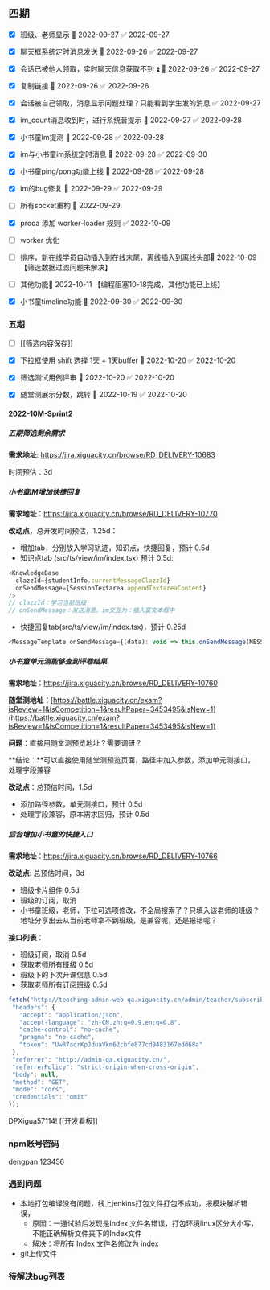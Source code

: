 ## 四期

- [x] 班级、老师显示 📅 2022-09-27 ✅ 2022-09-27
- [x] 聊天框系统定时消息发送 📅 2022-09-26 ✅ 2022-09-27
- [x] 会话已被他人领取，实时聊天信息获取不到 ⏫ 📅 2022-09-26 ✅ 2022-09-27
- [x] 复制链接 📅 2022-09-26 ✅ 2022-09-26
- [x] 会话被自己领取，消息显示问题处理？只能看到学生发的消息 ✅ 2022-09-27
- [x] im_count消息收到时，进行系统音提示 📅 2022-09-27 ✅ 2022-09-28
- [x] 小书童Im提测 📅 2022-09-28 ✅ 2022-09-28
- [x] im与小书童im系统定时消息 📅 2022-09-28 ✅ 2022-09-30
- [x] 小书童ping/pong功能上线 📅 2022-09-28 ✅ 2022-09-28
- [x] im的bug修复 📅 2022-09-29 ✅ 2022-09-29
- [ ] 所有socket重构 🛫 2022-09-29
- [x] proda 添加 worker-loader 规则 ✅ 2022-10-09
- [ ] worker 优化 
- [ ] 排序，新在线学员自动插入到在线末尾，离线插入到离线头部📅 2022-10-09 【筛选数据过滤问题未解决】
- [ ] 其他功能📅 2022-10-11 【编程阻塞10-18完成，其他功能已上线】

- [x] 小书童timeline功能 📅 2022-09-30 ✅ 2022-09-30

### 五期

- [ ] [[筛选内容保存]]
- [x] 下拉框使用 shift 选择 1天 + 1天buffer 📅 2022-10-20 ✅ 2022-10-20
- [x] 筛选测试用例评审 📅 2022-10-20 ✅ 2022-10-20
- [x] 随堂测展示分数，跳转 📅 2022-10-19 ✅ 2022-10-20


#### 2022-10M-Sprint2

##### 五期筛选剩余需求

**需求地址**: https://jira.xiguacity.cn/browse/RD_DELIVERY-10683

时间预估：3d

##### 小书童IM增加快捷回复

**需求地址**：https://jira.xiguacity.cn/browse/RD_DELIVERY-10770

**改动点**，总开发时间预估，1.25d：
- 增加tab，分别放入学习轨迹，知识点，快捷回复，预计 0.5d
- 知识点tab (src/ts/view/im/index.tsx) 预计 0.5d:
```javaScript
<KnowledgeBase  
  clazzId={studentInfo.currentMessageClazzId}  
  onSendMessage={SessionTextarea.appendTextareaContent}  
/>
// clazzId：学习当前班级
// onSendMessage：发送消息，im交互为：插入富文本框中
```

- 快捷回复tab(src/ts/view/im/index.tsx)，预计 0.25d
```javaScript
<MessageTemplate onSendMessage={(data): void => this.onSendMessage(MESSAGE_TYPE.ordinary, data)} />
```

##### 小书童单元测能够查到评卷结果

**需求地址**：https://jira.xiguacity.cn/browse/RD_DELIVERY-10760

**随堂测地址：**[https://battle.xiguacity.cn/exam?isReview=1&isCompetition=1&resultPaper=3453495&isNew=1](https://battle.xiguacity.cn/exam?isReview=1&isCompetition=1&resultPaper=3453495&isNew=1)

**问题**：直接用随堂测预览地址？需要调研？

**结论：**可以直接使用随堂测预览页面，路径中加入参数，添加单元测接口，处理字段兼容

**改动点**：总预估时间，1.5d
- 添加路径参数，单元测接口，预计 0.5d
- 处理字段兼容，原本需求回归，预计 0.5d

##### 后台增加小书童的快捷入口

**需求地址**：https://jira.xiguacity.cn/browse/RD_DELIVERY-10766

**改动点**: 总预估时间，3d
- 班级卡片组件 0.5d
- 班级的订阅，取消
- 小书童班级，老师，下拉可选项修改，不全局搜索了？只填入该老师的班级？地址分享出去从当前老师拿不到班级，是兼容呢，还是报错呢？

**接口列表**：
- 班级订阅，取消 0.5d
- 获取老师所有班级 0.5d
- 班级下的下次开课信息 0.5d
- 获取老师所有订阅班级 0.5d
 ```javaScript
 fetch("http://teaching-admin-web-qa.xiguacity.cn/admin/teacher/subscribed_homework_clazzes/info", {
  "headers": {
    "accept": "application/json",
    "accept-language": "zh-CN,zh;q=0.9,en;q=0.8",
    "cache-control": "no-cache",
    "pragma": "no-cache",
    "token": "UwR7aqrKpJduaVkm62cbfe877cd9483167edd68a"
  },
  "referrer": "http://admin-qa.xiguacity.cn/",
  "referrerPolicy": "strict-origin-when-cross-origin",
  "body": null,
  "method": "GET",
  "mode": "cors",
  "credentials": "omit"
});
```

DPXigua57114!
[[开发看板]]

### npm账号密码
dengpan
123456





### 遇到问题
- 本地打包编译没有问题，线上jenkins打包文件打包不成功，报模块解析错误，
	- 原因：一通试验后发现是Index 文件名错误，打包环境linux区分大小写，不能正确解析文件夹下的Index文件
	- 解决：将所有 Index 文件名修改为 index 
- git上传文件

### 待解决bug列表


